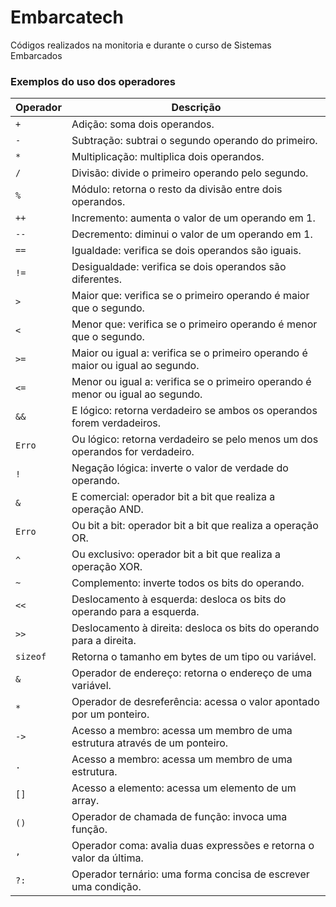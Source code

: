 # Embarcatech
Códigos realizados na monitoria e durante o curso de Sistemas Embarcados

### Exemplos do uso dos operadores
| Operador         | Descrição                                                                 |
|------------------|---------------------------------------------------------------------------|
| `+`              | Adição: soma dois operandos.                                             |
| `-`              | Subtração: subtrai o segundo operando do primeiro.                       |
| `*`              | Multiplicação: multiplica dois operandos.                                 |
| `/`              | Divisão: divide o primeiro operando pelo segundo.                        |
| `%`              | Módulo: retorna o resto da divisão entre dois operandos.                 |
| `++`             | Incremento: aumenta o valor de um operando em 1.                        |
| `--`             | Decremento: diminui o valor de um operando em 1.                        |
| `==`             | Igualdade: verifica se dois operandos são iguais.                        |
| `!=`             | Desigualdade: verifica se dois operandos são diferentes.                 |
| `>`              | Maior que: verifica se o primeiro operando é maior que o segundo.       |
| `<`              | Menor que: verifica se o primeiro operando é menor que o segundo.       |
| `>=`             | Maior ou igual a: verifica se o primeiro operando é maior ou igual ao segundo. |
| `<=`             | Menor ou igual a: verifica se o primeiro operando é menor ou igual ao segundo. |
| `&&`             | E lógico: retorna verdadeiro se ambos os operandos forem verdadeiros.    |
|  `Erro`               | Ou lógico: retorna verdadeiro se pelo menos um dos operandos for verdadeiro. |
| `!`              | Negação lógica: inverte o valor de verdade do operando.                  |
| `&`              | E comercial: operador bit a bit que realiza a operação AND.              |
| `Erro`              | Ou bit a bit: operador bit a bit que realiza a operação OR.              |
| `^`              | Ou exclusivo: operador bit a bit que realiza a operação XOR.             |
| `~`              | Complemento: inverte todos os bits do operando.                          |
| `<<`             | Deslocamento à esquerda: desloca os bits do operando para a esquerda.    |
| `>>`             | Deslocamento à direita: desloca os bits do operando para a direita.      |
| `sizeof`         | Retorna o tamanho em bytes de um tipo ou variável.                       |
| `&`              | Operador de endereço: retorna o endereço de uma variável.                |
| `*`              | Operador de desreferência: acessa o valor apontado por um ponteiro.      |
| `->`             | Acesso a membro: acessa um membro de uma estrutura através de um ponteiro. |
| `.`              | Acesso a membro: acessa um membro de uma estrutura.                      |
| `[]`             | Acesso a elemento: acessa um elemento de um array.                       |
| `()`             | Operador de chamada de função: invoca uma função.                        |
| `,`              | Operador coma: avalia duas expressões e retorna o valor da última.       |
| `?:`             | Operador ternário: uma forma concisa de escrever uma condição.           |
